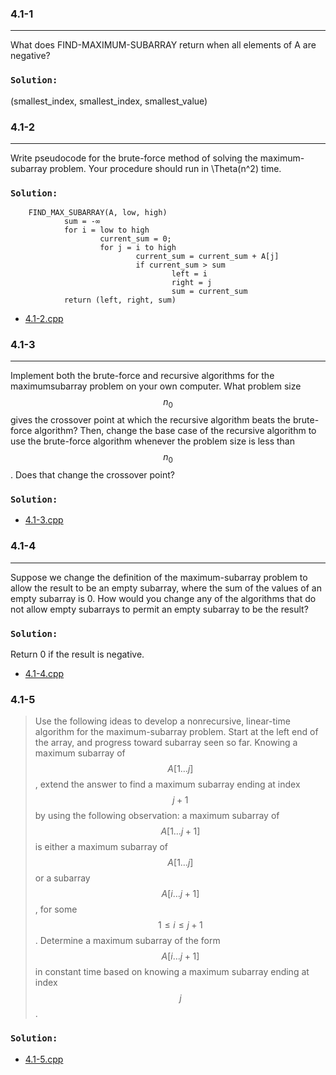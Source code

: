 ### 4.1-1
***
What does FIND-MAXIMUM-SUBARRAY return when all elements of A are negative?

### `Solution:`
(smallest_index, smallest_index, smallest_value)

### 4.1-2
***
Write pseudocode for the brute-force method of solving the maximum-subarray problem. Your procedure should run in \Theta(n^2) time.

### `Solution:`
        FIND_MAX_SUBARRAY(A, low, high)
                sum = -∞
                for i = low to high
                        current_sum = 0;
                        for j = i to high
                                current_sum = current_sum + A[j]
                                if current_sum > sum
                                        left = i
                                        right = j
                                        sum = current_sum
                return (left, right, sum)
* [4.1-2.cpp](./exercise_code/4.1-2.cpp)

### 4.1-3
***
Implement both the brute-force and recursive algorithms for the maximumsubarray problem on your own computer. What problem size $$n_0$$ gives the crossover point at which the recursive algorithm beats the brute-force algorithm? Then, change the base case of the recursive algorithm to use the brute-force algorithm whenever the problem size is less than $$n_0$$. Does that change the crossover point?

### `Solution:`
* [4.1-3.cpp](./exercise_code/4.1-3.cpp)

### 4.1-4
***
Suppose we change the definition of the maximum-subarray problem to allow the result to be an empty subarray, where the sum of the values of an empty subarray is 0. How would you change any of the algorithms that do not allow empty subarrays to permit an empty subarray to be the result?

### `Solution:`
Return 0 if the result is negative.

* [4.1-4.cpp](./exercise_code/4.1-4.cpp)

### 4.1-5

> Use the following ideas to develop a nonrecursive, linear-time algorithm for the maximum-subarray problem. Start at the left end of the array, and progress toward subarray seen so far. Knowing a maximum subarray of $$A[1 \dots j]$$, extend the answer to find a maximum subarray ending at index $$j+1$$ by using the following observation: a maximum subarray of $$A[1 \dots j+1]$$ is either a maximum subarray of $$A[1 \dots j]$$ or a subarray $$A[i \dots j+1]$$, for some $$1 \le i \le j + 1$$. Determine a maximum subarray of the form $$A[i \dots j+1]$$ in constant time based on knowing a maximum subarray ending at index $$j$$ .

### `Solution:`

* [4.1-5.cpp](./exercise_code/4.1-5.cpp)
